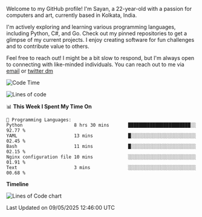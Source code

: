 Welcome to my GitHub profile! I'm Sayan, a 22-year-old with a passion for computers and art, currently based in Kolkata, India.

I'm actively exploring and learning various programming languages, including Python, C#, and Go. Check out my pinned repositories to get a glimpse of my current projects. I enjoy creating software for fun challenges and to contribute value to others.

Feel free to reach out! I might be a bit slow to respond, but I'm always open to connecting with like-minded individuals. You can reach out to me via [email](mailto:me@sayanbiswas.in) or [twitter dm](https://twitter.com/TheDankDel)

<!--START_SECTION:waka-->
![Code Time](http://img.shields.io/badge/Code%20Time-2%2C229%20hrs%2055%20mins-blue)

![Lines of code](https://img.shields.io/badge/From%20Hello%20World%20I%27ve%20Written-8.2%20million%20lines%20of%20code-blue)

📊 **This Week I Spent My Time On** 

```text
💬 Programming Languages: 
Python                   8 hrs 30 mins       ███████████████████████░░   92.77 % 
YAML                     13 mins             █░░░░░░░░░░░░░░░░░░░░░░░░   02.45 % 
Bash                     11 mins             █░░░░░░░░░░░░░░░░░░░░░░░░   02.15 % 
Nginx configuration file 10 mins             ░░░░░░░░░░░░░░░░░░░░░░░░░   01.91 % 
Text                     3 mins              ░░░░░░░░░░░░░░░░░░░░░░░░░   00.68 % 
```

**Timeline**

![Lines of Code chart](https://raw.githubusercontent.com/Dank-del/Dank-del/main/assets/bar_graph.png)


 Last Updated on 09/05/2025 12:46:00 UTC
<!--END_SECTION:waka-->
